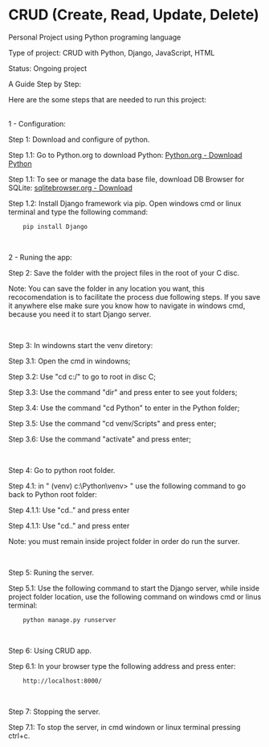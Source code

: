 # CRUD (Create, Read, Update, Delete)

Personal Project using Python programing language

Type of project: CRUD with Python, Django, JavaScript, HTML

Status: Ongoing project


A Guide Step by Step:

Here are the some steps that are needed to run this project:

<p>
<br>
1 - Configuration:

Step 1: Download and configure of python.
  
 Step 1.1: Go to Python.org to download Python:
    [Python.org - Download Python](https://www.python.org/downloads/)
    
 Step 1.1: To see or manage the data base file, download DB Browser for SQLite:
    [sqlitebrowser.org - Download](https://sqlitebrowser.org/dl/)
 
 Step 1.2: Install Django framework via pip. Open windows cmd or linux terminal and type the following command:
    
        pip install Django
 
 </p>
 <br>
 <p>
 2 - Runing the app:

Step 2: Save the folder with the project files in the root of your C disc.

Note: You can save the folder in any location you want, this recocomendation is to facilitate the process due following steps. If you save it anywhere else make sure you know how to navigate in windows cmd, because you need it to start Django server.
</p>
<br>
<p>
Step 3: In windowns start the venv diretory:
  
   Step 3.1: Open the cmd in windowns;
   
   Step 3.2: Use "cd c:/"  to go to root in disc C;
   
   Step 3.3: Use the command "dir" and press enter to see yout folders;
   
   Step 3.4: Use the command "cd Python" to enter in the Python folder;
   
   Step 3.5: Use the command "cd venv/Scripts" and press enter;
   
   Step 3.6: Use the command "activate" and press enter;
</p>
<br>
<p>
Step 4: Go to python root folder.

  Step 4.1: in " (venv) c:\Python\venv> " use the following command to go back to Python root folder:
    
   Step 4.1.1: Use "cd.." and press enter
    
   Step 4.1.1: Use "cd.." and press enter
    
   Note: you must remain inside project folder in order do run the surver.
</p>
<br>
<p>
Step 5: Runing the server.
  
   Step 5.1: Use the following command to start the Django server, while inside project folder location, use the following command on windows cmd or linus terminal:
   
        python manage.py runserver
</p>
<br>
<p>
Step 6: Using CRUD app.
  
   Step 6.1: In your browser type the following address and press enter:
        
        http://localhost:8000/

</p>
<br>
<p>
Step 7: Stopping the server.
    
   Step 7.1: To stop the server, in cmd windown or linux terminal pressing ctrl+c.
</p>
<br>
    
     
